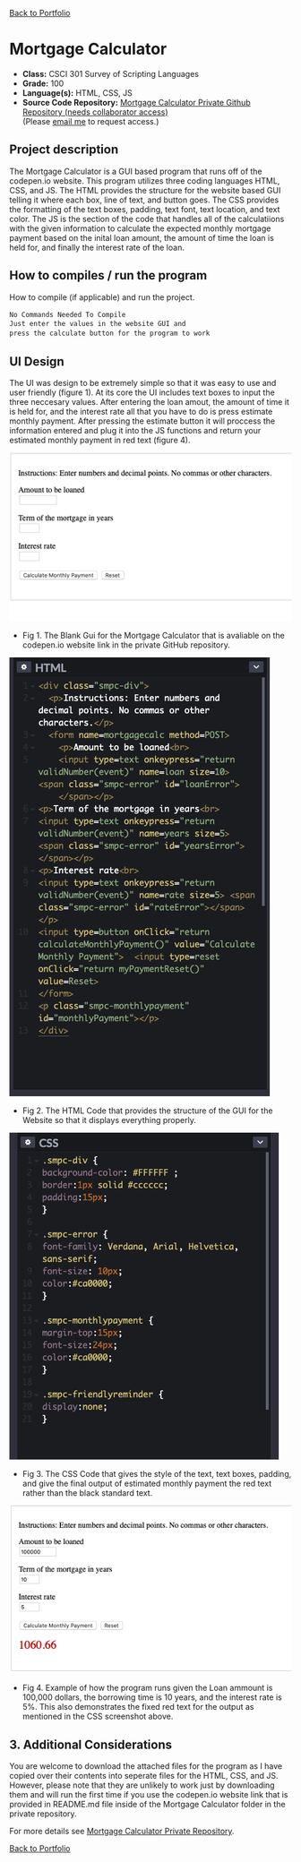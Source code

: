 [Back to Portfolio](./)

Mortgage Calculator
===============

-   **Class:** CSCI 301 Survey of Scripting Languages
-   **Grade:** 100
-   **Language(s):** HTML, CSS, JS
-   **Source Code Repository:** [Mortgage Calculator Private Github Repository (needs collaborator access)](https://github.com/trevorabel/csci301-mortgagecalc)  
    (Please [email me](mailto:taabel@csustudent.net?subject=GitHub%20Access) to request access.)

## Project description

The Mortgage Calculator is a GUI based program that runs off of the codepen.io website. This program utilizes three coding languages HTML, CSS, and JS. The HTML provides the structure for the website based GUI telling it where each box, line of text, and button goes. The CSS provides the formatting of the text boxes, padding, text font, text location, and text color. The JS is the section of the code that handles all of the calculatiions with the given information to calculate the expected monthly mortgage payment based on the inital loan amount, the amount of time the loan is held for, and finally the interest rate of the loan.

## How to compiles / run the program

How to compile (if applicable) and run the project.

```bash
No Commands Needed To Compile
Just enter the values in the website GUI and 
press the calculate button for the program to work
```

## UI Design

The UI was design to be extremely simple so that it was easy to use and user friendly (figure 1). At its core the UI includes text boxes to input the three neccesary values. After entering the loan amout, the amount of time it is held for, and the interest rate all that you have to do is press estimate monthly payment. After pressing the estimate button it will proccess the information entered and plug it into the JS functions and return your estimated monthly payment in red text (figure 4).

![screenshot](images/mortgagecover.png)
- Fig 1. The Blank Gui for the Mortgage Calculator that is avaliable on the codepen.io website link in the private GitHub repository.

![screenshot](images/mortgageHTML.png)
- Fig 2. The HTML Code that provides the structure of the GUI for the Website so that it displays everything properly.

![screenshot](images/mortgageCSS.png)
- Fig 3. The CSS Code that gives the style of the text, text boxes, padding, and give the final output of estimated monthly payment the red text rather than the black standard text.

![screenshot](images/mortgagecalcoutput.png)
- Fig 4. Example of how the program runs given the Loan ammount is 100,000 dollars, the borrowing time is 10 years, and the interest rate is 5%. This also demonstrates the fixed red text for the output as mentioned in the CSS screenshot above.

## 3. Additional Considerations

You are welcome to download the attached files for the program as I have copied over their contents into seperate files for the HTML, CSS, and JS. However, please note that they are unlikely to work just by downloading them and will run the first time if you use the codepen.io website link that is provided in README.md file inside of the Mortgage Calculator folder in the private repository.

For more details see [Mortgage Calculator Private Repository](https://github.com/trevorabel/csci301-mortgagecalc).

[Back to Portfolio](./)
